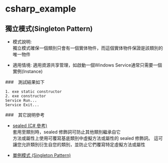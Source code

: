 # csharp_example

## 獨立模式(Singleton Pattern)

- 模式說明:  
  獨立模式確保一個類別只會有一個實体物件，而這個實体物件保證是該類別的唯一物件  

- 適用情境:
  適用資源共享管理，如啟動一個Windows Service通常只需要一個實例(Instance) 

###　測試結果如下

  
```
1. exe static constructor
2. exe constructor
Service Run...
Service Exit...
```

###　其它說明參考  

- [sealed (C# 參考)][1]  
套用至類別時，sealed 修飾詞可防止其他類別繼承自它  
方法或屬性上使用可覆寫基底類別中虛擬方法或屬性的 sealed 修飾詞。 這可讓您允許類別衍生自您的類別，並防止它們覆寫特定虛擬方法或屬性  

- [單例模式 (Singleton Pattern) ][2]

[1]:https://docs.microsoft.com/zh-tw/dotnet/csharp/language-reference/keywords/sealed
[2]:https://raychiutw.github.io/2019/%E9%9A%A8%E6%89%8B-Design-Pattern-6-%E5%96%AE%E4%BE%8B%E6%A8%A1%E5%BC%8F-Singleton-Pattern/